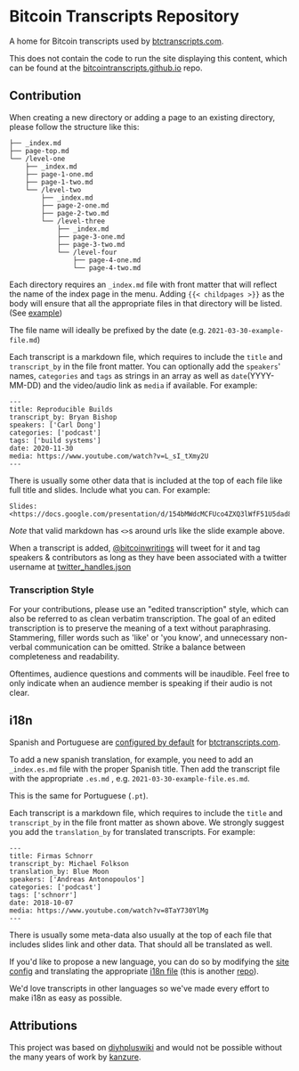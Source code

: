 # Bitcoin Transcripts Repository

A home for Bitcoin transcripts used by [btctranscripts.com](https://btctranscripts.com).

This does not contain the code to run the site displaying this content, which can be found at the [bitcointranscripts.github.io](https://github.com/bitcointranscripts/bitcointranscripts.github.io) repo.

## Contribution

When creating a new directory or adding a page to an existing directory, please follow the structure like this:

```
├── _index.md
├── page-top.md
└── /level-one
    ├── _index.md
    ├── page-1-one.md
    ├── page-1-two.md
    └── /level-two
        ├── _index.md
        ├── page-2-one.md
        ├── page-2-two.md
        └── /level-three
            ├── _index.md
            ├── page-3-one.md
            ├── page-3-two.md
            └── /level-four
                ├── page-4-one.md
                └── page-4-two.md
```

Each directory requires an `_index.md` file with front matter that will reflect the name of the index page in the menu. Adding `{{< childpages >}}` as the body will ensure that all the appropriate files in that directory will be listed. (See [example](https://raw.githubusercontent.com/bitcointranscripts/bitcointranscripts/master/advancing-bitcoin/2019/_index.md))

The file name will ideally be prefixed by the date (e.g. `2021-03-30-example-file.md`)

Each transcript is a markdown file, which requires to include the `title` and `transcript_by` in the file front matter. You can optionally add the `speakers`' names, `categories` and `tags` as strings in an array as well as `date`(YYYY-MM-DD) and the video/audio link as `media` if available. For example:

```
---
title: Reproducible Builds 
transcript_by: Bryan Bishop
speakers: ['Carl Dong']
categories: ['podcast']
tags: ['build systems']
date: 2020-11-30
media: https://www.youtube.com/watch?v=L_sI_tXmy2U
---
```

There is usually some other data that is included at the top of each file like full title and slides. Include what you can. For example:

```
Slides: <https://docs.google.com/presentation/d/154bMWdcMCFUco4ZXQ3lWfF51U5dad8pQ23rKVkncnns/edit#slide=id.p>

```

*Note* that valid markdown has `<>`s around urls like the slide example above.

When a transcript is added, [@bitcoinwritings](https://twitter.com/bitcoinwritings) will tweet for it and tag speakers & contributors  as long as they have been associated with a twitter username at [twitter_handles.json](/twitter_handles.json)

### Transcription Style

For your contributions, please use an "edited transcription" style, which can also be referred to as clean verbatim transcription. The goal of an edited transcription is to preserve the meaning of a text without paraphrasing. Stammering, filler words such as 'like' or 'you know', and unnecessary non-verbal communication can be omitted. Strike a balance between completeness and readability.

Oftentimes, audience questions and comments will be inaudible. Feel free to only indicate when an audience member is speaking if their audio is not clear.

## i18n

Spanish and Portuguese are [configured by default](https://github.com/bitcointranscripts/bitcointranscripts.github.io/blob/master/config.toml#L11) for [btctranscripts.com](https://btctranscripts.com).

To add a new spanish translation, for example, you need to add an `_index.es.md` file with the proper Spanish title. Then add the transcript file with the appropriate `.es.md` , e.g. `2021-03-30-example-file.es.md`.

This is the same for Portuguese (`.pt`).

Each transcript is a markdown file, which requires to include the `title` and `transcript_by` in the file front matter as shown above. We strongly suggest you add the `translation_by` for translated transcripts. For example:

```
---
title: Firmas Schnorr
transcript_by: Michael Folkson
translation_by: Blue Moon
speakers: ['Andreas Antonopoulos']
categories: ['podcast']
tags: ['schnorr']
date: 2018-10-07
media: https://www.youtube.com/watch?v=8TaY730YlMg
---
```

There is usually some meta-data also usually at the top of each file that includes slides link and other data. That should all be translated as well.

If you'd like to propose a new language, you can do so by modifying the [site config](https://github.com/bitcointranscripts/bitcointranscripts.github.io/blob/master/config.toml) and translating the appropriate [i18n file](https://github.com/bitcointranscripts/bitcointranscripts.github.io/blob/master/i18n) (this is another [repo](https://github.com/bitcointranscripts/bitcointranscripts.github.io)).

We'd love transcripts in other languages so we've made every effort to make i18n as easy as possible.

## Attributions

This project was based on [diyhpluswiki](https://github.com/kanzure/diyhpluswiki) and would not be possible without the many years of work by [kanzure](https://github.com/kanzure).
